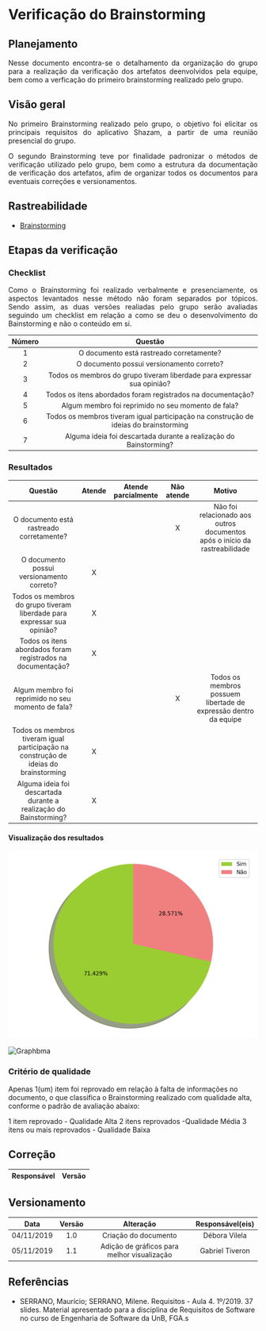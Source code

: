 # Verificação do Brainstorming 

## Planejamento
<p align="justify">Nesse documento encontra-se o detalhamento da organização do grupo para a realização da verificação dos artefatos deenvolvidos pela equipe, bem como a verficação do primeiro brainstorming realizado pelo grupo.</p>

## Visão geral
<p align="justify"> No primeiro Brainstorming realizado pelo grupo, o objetivo foi elicitar os principais requisitos do aplicativo Shazam, a partir de uma reunião presencial do grupo. </p>
<p align="justify">O segundo Brainstorming teve por finalidade padronizar o métodos de verificação utilizado pelo grupo, bem como a estrutura da documentação de verificação dos artefatos, afim de organizar todos os documentos para eventuais correções e versionamentos.</p>

## Rastreabilidade

* [Brainstorming](https://requisitos-de-software.github.io/2019.2-Shazam/elicitacao/brainstorming/)

## Etapas da verificação

### Checklist

<p align="justify">Como o Brainstorming foi realizado verbalmente e presenciamente, os aspectos levantados nesse método não foram separados por tópicos. Sendo assim, as duas versões realiadas pelo grupo serão avaliadas seguindo um checklist em relação a como se deu o desenvolvimento do Bainstorming e não o conteúdo em si.</p>


|Número|Questão|
|:---:|:---:|
|1|O documento está rastreado corretamente?|
|2|O documento possui versionamento correto?|
|3|Todos os membros do grupo tiveram liberdade para expressar sua opinião?|
|4|Todos os itens abordados foram registrados na documentação?|
|5|Algum membro foi reprimido no seu momento de fala?|
|6|Todos os membros tiveram  igual participação na construção de ideias do brainstorming|
|7|Alguma ideia foi descartada durante a realização do Bainstorming?|

### Resultados

|Questão|Atende|Atende parcialmente|Não atende|Motivo|
|:---:|:---:|:---:|:---:|:---:|
|O documento está rastreado corretamente?|||X|Não foi relacionado aos outros documentos após o início da rastreabilidade|
|O documento possui versionamento correto?|X|||
|Todos os membros do grupo tiveram liberdade para expressar sua opinião?|X||||
|Todos os itens abordados foram registrados na documentação?|X||||
|Algum membro foi reprimido no seu momento de fala?|||X|Todos os membros possuem libertade de expressão dentro da equipe|
|Todos os membros tiveram  igual participação na construção de ideias do brainstorming|X||||
|Alguma ideia foi descartada durante a realização do Bainstorming?|X||||

#### Visualização dos resultados

![Graphyn](../imgs/graph/brainstorming_yn.png)

![Graphbma](../imgs/graph/brainstorming_bma.png)


### Critério de qualidade

Apenas 1(um) item foi reprovado em relação à falta de informações no documento, o que classifica o Brainstorming realizado com qualidade alta, conforme o padrão de avaliação abaixo:

1 item reprovado - Qualidade Alta
2 itens reprovados -Qualidade Média
3 itens ou mais reprovados - Qualidade Baixa


## Correção

|Responsável|Versão|
|:--:|:----:|

## Versionamento

|Data|Versão|Alteração|Responsável(eis)|
|:--:|:----:|:-------:|:---:|
|04/11/2019|1.0|Criação do documento|Débora Vilela|
|05/11/2019|1.1|Adição de gráficos para melhor visualização| Gabriel Tiveron| 

## Referências

* SERRANO, Maurício; SERRANO, Milene. Requisitos - Aula 4. 1º/2019. 37 slides. Material apresentado para a disciplina de Requisitos de Software no curso de Engenharia de Software da UnB, FGA.s
